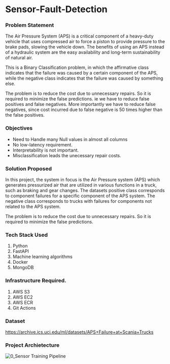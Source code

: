 # Sensor-Fault-Detection

### Problem Statement
The Air Pressure System (APS) is a critical component of a heavy-duty vehicle that uses compressed air to force a piston to provide pressure to the brake pads, slowing the vehicle down. The benefits of using an APS instead of a hydraulic system are the easy availability and long-term sustainability of natural air.

This is a Binary Classification problem, in which the affirmative class indicates that the failure was caused by a certain component of the APS, while the negative class
indicates that the failure was caused by something else.

The problem is to reduce the cost due to unnecessary repairs. So it is required to minimize the false predictions. ie we have to reduce false positives and false negatives. More importantly we have to reduce false negatives, since cost incurred due to false negative is 50 times higher than the false positives.

### Objectives
* Need to Handle many Null values in almost all columns
* No low-latency requirement.
* Interpretability is not important.
* Misclassification leads the unecessary repair costs.

### Solution Proposed 
In this project, the system in focus is the Air Pressure system (APS) which generates pressurized air that are utilized in various functions in a truck, such as braking and gear changes. The datasets positive class corresponds to component failures for a specific component of the APS system. The negative class corresponds to trucks with failures for components not related to the APS system.

The problem is to reduce the cost due to unnecessary repairs. So it is required to minimize the false predictions.
### Tech Stack Used
1. Python 
2. FastAPI 
3. Machine learning algorithms
4. Docker
5. MongoDB

### Infrastructure Required.

1. AWS S3
2. AWS EC2
3. AWS ECR
4. Git Actions

### Dataset
https://archive.ics.uci.edu/ml/datasets/APS+Failure+at+Scania+Trucks 

### Project Archietecture
![0_Sensor Training Pipeline](https://user-images.githubusercontent.com/106816732/216809181-b64110a6-2031-495d-ac81-b7c8bce13ddc.png)

